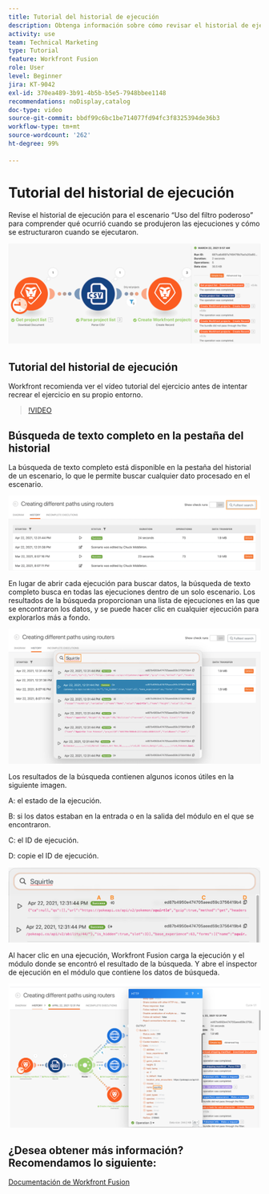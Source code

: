 ```yaml
---
title: Tutorial del historial de ejecución
description: Obtenga información sobre cómo revisar el historial de ejecución de un escenario para comprender lo que ha sucedido en  [!DNL Adobe Workfront Fusion].
activity: use
team: Technical Marketing
type: Tutorial
feature: Workfront Fusion
role: User
level: Beginner
jira: KT-9042
exl-id: 370ea489-3b91-4b5b-b5e5-7948bbee1148
recommendations: noDisplay,catalog
doc-type: video
source-git-commit: bbdf99c6bc1be714077fd94fc3f8325394de36b3
workflow-type: tm+mt
source-wordcount: '262'
ht-degree: 99%

---
```


# Tutorial del historial de ejecución

Revise el historial de ejecución para el escenario “Uso del filtro poderoso” para comprender qué ocurrió cuando se produjeron las ejecuciones y cómo se estructuraron cuando se ejecutaron.

![Imagen del historial de ejecución en un escenario de Fusion](assets/execution-history-and-scheduling-1.png)

## Tutorial del historial de ejecución

Workfront recomienda ver el vídeo tutorial del ejercicio antes de intentar recrear el ejercicio en su propio entorno.

>[!VIDEO](https://video.tv.adobe.com/v/3417314/?quality=12&learn=on&enablevpops=1&captions=spa)


## Búsqueda de texto completo en la pestaña del historial

La búsqueda de texto completo está disponible en la pestaña del historial de un escenario, lo que le permite buscar cualquier dato procesado en el escenario.

![Una imagen de búsqueda del historial de ejecución](assets/execution-history-and-scheduling-2.png)

En lugar de abrir cada ejecución para buscar datos, la búsqueda de texto completo busca en todas las ejecuciones dentro de un solo escenario. Los resultados de la búsqueda proporcionan una lista de ejecuciones en las que se encontraron los datos, y se puede hacer clic en cualquier ejecución para explorarlos más a fondo.

![Imagen de una búsqueda del historial de ejecución](assets/execution-history-and-scheduling-3.png)

Los resultados de la búsqueda contienen algunos iconos útiles en la siguiente imagen.

A: el estado de la ejecución.

B: si los datos estaban en la entrada o en la salida del módulo en el que se encontraron.

C: el ID de ejecución.

D: copie el ID de ejecución.

![Imagen de los resultados de búsqueda del historial de ejecución](assets/execution-history-and-scheduling-4.png)

Al hacer clic en una ejecución, Workfront Fusion carga la ejecución y el módulo donde se encontró el resultado de la búsqueda. Y abre el inspector de ejecución en el módulo que contiene los datos de búsqueda.

![Una imagen de unos vínculos del historial de ejecución](assets/execution-history-and-scheduling-5.png)


## ¿Desea obtener más información? Recomendamos lo siguiente:

[Documentación de Workfront Fusion](https://experienceleague.adobe.com/es/docs/workfront-fusion/using/get-started-with-fusion/understand-workfront-fusion/workfront-fusion-overview)
